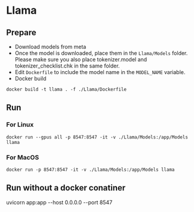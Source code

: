 # Llama 

## Prepare 

- Download models from meta
- Once the model is downloaded, place them in the `Llama/Models` folder. Please make sure you also place tokenizer.model and tokenizer_checklist.chk in the same folder.
- Edit `Dockerfile` to include the model name in the `MODEL_NAME` variable.
- Docker build 

```
docker build -t llama . -f ./Llama/Dockerfile 
```

## Run

### For Linux

```
docker run --gpus all -p 8547:8547 -it -v ./Llama/Models:/app/Models llama 
```

### For MacOS

```
docker run -p 8547:8547 -it -v ./Llama/Models:/app/Models llama 
```


## Run without a docker conatiner

uvicorn app:app --host 0.0.0.0 --port 8547 